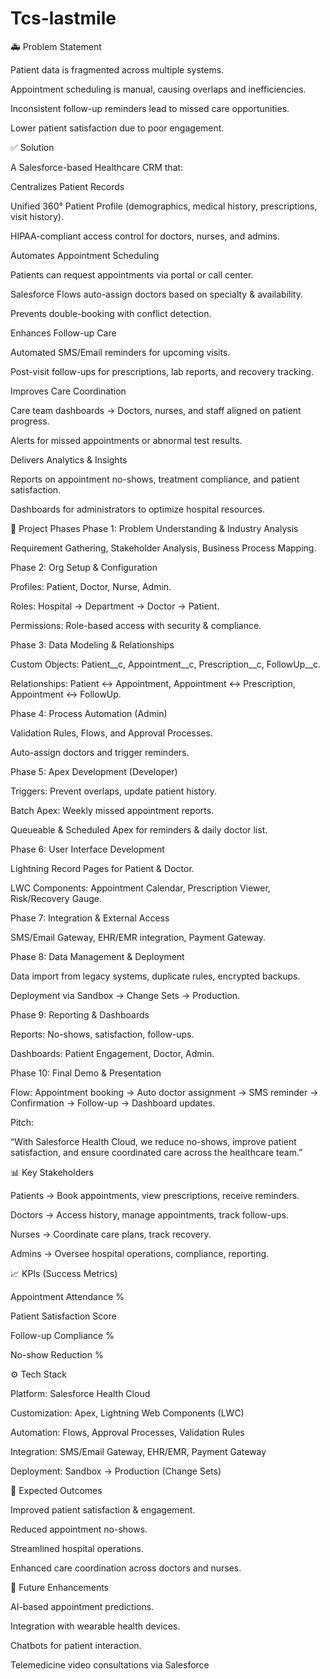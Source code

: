 # Tcs-lastmile
🚑 Problem Statement

Patient data is fragmented across multiple systems.

Appointment scheduling is manual, causing overlaps and inefficiencies.

Inconsistent follow-up reminders lead to missed care opportunities.

Lower patient satisfaction due to poor engagement.

✅ Solution

A Salesforce-based Healthcare CRM that:

Centralizes Patient Records

Unified 360° Patient Profile (demographics, medical history, prescriptions, visit history).

HIPAA-compliant access control for doctors, nurses, and admins.

Automates Appointment Scheduling

Patients can request appointments via portal or call center.

Salesforce Flows auto-assign doctors based on specialty & availability.

Prevents double-booking with conflict detection.

Enhances Follow-up Care

Automated SMS/Email reminders for upcoming visits.

Post-visit follow-ups for prescriptions, lab reports, and recovery tracking.

Improves Care Coordination

Care team dashboards → Doctors, nurses, and staff aligned on patient progress.

Alerts for missed appointments or abnormal test results.

Delivers Analytics & Insights

Reports on appointment no-shows, treatment compliance, and patient satisfaction.

Dashboards for administrators to optimize hospital resources.

📂 Project Phases
Phase 1: Problem Understanding & Industry Analysis

Requirement Gathering, Stakeholder Analysis, Business Process Mapping.

Phase 2: Org Setup & Configuration

Profiles: Patient, Doctor, Nurse, Admin.

Roles: Hospital → Department → Doctor → Patient.

Permissions: Role-based access with security & compliance.

Phase 3: Data Modeling & Relationships

Custom Objects: Patient__c, Appointment__c, Prescription__c, FollowUp__c.

Relationships: Patient ↔ Appointment, Appointment ↔ Prescription, Appointment ↔ FollowUp.

Phase 4: Process Automation (Admin)

Validation Rules, Flows, and Approval Processes.

Auto-assign doctors and trigger reminders.

Phase 5: Apex Development (Developer)

Triggers: Prevent overlaps, update patient history.

Batch Apex: Weekly missed appointment reports.

Queueable & Scheduled Apex for reminders & daily doctor list.

Phase 6: User Interface Development

Lightning Record Pages for Patient & Doctor.

LWC Components: Appointment Calendar, Prescription Viewer, Risk/Recovery Gauge.

Phase 7: Integration & External Access

SMS/Email Gateway, EHR/EMR integration, Payment Gateway.

Phase 8: Data Management & Deployment

Data import from legacy systems, duplicate rules, encrypted backups.

Deployment via Sandbox → Change Sets → Production.

Phase 9: Reporting & Dashboards

Reports: No-shows, satisfaction, follow-ups.

Dashboards: Patient Engagement, Doctor, Admin.

Phase 10: Final Demo & Presentation

Flow: Appointment booking → Auto doctor assignment → SMS reminder → Confirmation → Follow-up → Dashboard updates.

Pitch:

“With Salesforce Health Cloud, we reduce no-shows, improve patient satisfaction, and ensure coordinated care across the healthcare team.”

📊 Key Stakeholders

Patients → Book appointments, view prescriptions, receive reminders.

Doctors → Access history, manage appointments, track follow-ups.

Nurses → Coordinate care plans, track recovery.

Admins → Oversee hospital operations, compliance, reporting.

📈 KPIs (Success Metrics)

Appointment Attendance %

Patient Satisfaction Score

Follow-up Compliance %

No-show Reduction %

⚙️ Tech Stack

Platform: Salesforce Health Cloud

Customization: Apex, Lightning Web Components (LWC)

Automation: Flows, Approval Processes, Validation Rules

Integration: SMS/Email Gateway, EHR/EMR, Payment Gateway

Deployment: Sandbox → Production (Change Sets)

🎯 Expected Outcomes

Improved patient satisfaction & engagement.

Reduced appointment no-shows.

Streamlined hospital operations.

Enhanced care coordination across doctors and nurses.

🚀 Future Enhancements

AI-based appointment predictions.

Integration with wearable health devices.

Chatbots for patient interaction.

Telemedicine video consultations via Salesforce
